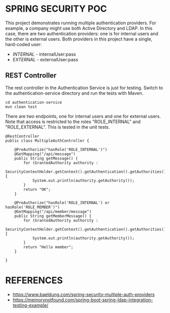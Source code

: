 # SPRING SECURITY POC

This project demonstrates running multiple authentication providers. 
For example, a company might use both Active Directory and LDAP.
In this case, there are two authentication providers: one is for internal users and the other is external users.
Both providers in this project have a single, hard-coded user:

* *INTERNAL* - internalUser:pass
* *EXTERNAL* - externalUser:pass

## REST Controller

The rest controller in the Authentication Service is just for testing.
Switch to the authentication-service directory and run the tests with Maven.

```
cd authentication-service
mvn clean test
```

There are two endpoints, one for internal users and one for external users.
Note that access is restricted to the roles "ROLE_INTERNAL" and "ROLE_EXTERNAL". This is tested in the unit tests.

```
@RestController
public class MultipleAuthController {

    @PreAuthorize("hasRole('ROLE_INTERNAL')")
    @GetMapping("/api/message")
    public String getMessage() {
        for (GrantedAuthority authority :
                SecurityContextHolder.getContext().getAuthentication().getAuthorities()) {
            System.out.println(authority.getAuthority());
        }
        return "OK";
    }

    @PreAuthorize("hasRole('ROLE_INTERNAL') or hasRole('ROLE_MEMBER')")
    @GetMapping("/api/member/message")
    public String getMemberMessage() {
        for (GrantedAuthority authority :
                SecurityContextHolder.getContext().getAuthentication().getAuthorities()) {
            System.out.println(authority.getAuthority());
        }
        return "Hello member";
    }

}
```

# REFERENCES
* https://www.baeldung.com/spring-security-multiple-auth-providers	
* https://memorynotfound.com/spring-boot-spring-ldap-integration-testing-example/
